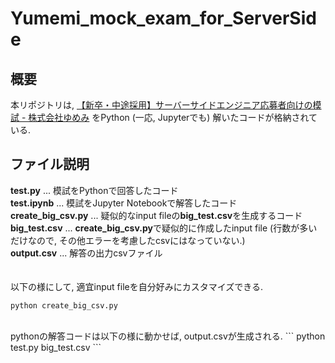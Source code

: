 # Yumemi_mock_exam_for_ServerSide

## 概要
本リポジトリは, [【新卒・中途採用】サーバーサイドエンジニア応募者向けの模試 - 株式会社ゆめみ](https://www.yumemi.co.jp/serverside_recruit) をPython (一応, Jupyterでも) 解いたコードが格納されている.

## ファイル説明
**test.py** ... 模試をPythonで回答したコード
<br>
**test.ipynb** ... 模試をJupyter Notebookで解答したコード
<br>
**create_big_csv.py** ... 疑似的なinput fileの**big_test.csv**を生成するコード
<br>
**big_test.csv** ... **create_big_csv.py**で疑似的に作成したinput file (行数が多いだけなので, その他エラーを考慮したcsvにはなっていない.)
<br>
**output.csv** ... 解答の出力csvファイル
<br>
<br>
<br>
以下の様にして, 適宜input fileを自分好みにカスタマイズできる.
```
python create_big_csv.py
```
<br>
pythonの解答コードは以下の様に動かせば, output.csvが生成される.
```
python test.py big_test.csv
```
